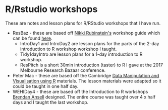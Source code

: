 # R/Rstudio workshops

These are notes and lesson plans for R/RStudio workshops that I have run. 

* ResBaz - these are based off [Nikki Rubinstein's](https://twitter.com/nikkirubinstein) workshop guide which can be found [here](https://nikkirubinstein.gitbooks.io/resguides-introductory-r-workshop/content/content/01-rstudio-intro.html).
  + IntroDay1 and IntroDay2 are lesson plans for the parts of the 2-day introduction to R workshop workshop I taught. 
  + Tidy1dayIntro are lesson plans for a 1-day introduction to R workshop. 
  + ResPitch is a short 30min introduction (taster) to R I gave at the 2017 Melbourne Research Bazaar conference.
* Peter Mac - these are based off the Cambridge [Data Manipulation and Visualisation using R](http://bioinformatics-core-shared-training.github.io/r-intermediate/) materials. The lesson materials were adapted so it could be taught in one half day.
* WEHIDay4 - these are based off the Introduction to R workshops [Brendan Ansell](https://github.com/bansell) designed. The entire course was taught over 4 x half days and I taught the last workshop.

